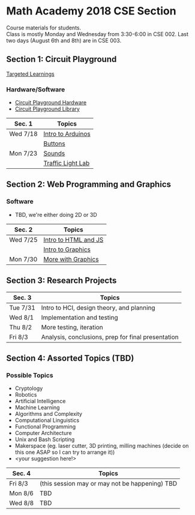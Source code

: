 # Math Academy 2018 CSE Section
Course materials for students. <br />
Class is mostly Monday and Wednesday from 3:30-6:00 in CSE 002. Last two days (August 6th and 8th) are in CSE 003.

## Section 1: Circuit Playground

[Targeted Learnings](arduino/pdfs/00_Learnings_CP.pdf)

### Hardware/Software
- [Circuit Playground Hardware](https://learn.adafruit.com/introducing-circuit-playground/overview)
- [Circuit Playground Library](https://caternuson.github.io/Adafruit_CircuitPlayground/)

| Sec. 1   | Topics                                                      
|--------- |-------------------------------------------------------------
| Wed 7/18 | [Intro to Arduinos](arduino/pdfs/01_intro_to_cp.pdf)   
|          | [Buttons](arduino/pdfs/02_input_output.pdf) 
| Mon 7/23 | [Sounds](arduino/pdfs/02_input_output.pdf)        
|          | [Traffic Light Lab](arduino/03_traffic_light.md)

## Section 2: Web Programming and Graphics

<!--[Targeted Learnings](p5js/pdfs/00_Learnings_p5js.pdf)-->

### Software
- TBD, we're either doing 2D or 3D

| Sec. 2   | Topics                                                                  
|--------- |-------------------------------------------------------------------------
| Wed 7/25 | [Intro to HTML and JS](/)                        
|          | [Intro to Graphics](/) 
| Mon 7/30 | [More with Graphics](/)                                   

<!--### Extra Fun Assignment
- [Face Mask](p5js/mask.md)-->

## Section 3: Research Projects

| Sec. 3   | Topics                                                      
|--------- |-------------------------------------------------------------
| Tue 7/31 | Intro to HCI, design theory, and planning                                                          
| Wed 8/1  | Implementation and testing
| Thu 8/2  | More testing, iteration
| Fri 8/3  | Analysis, conclusions, prep for final presentation

## Section 4: Assorted Topics (TBD)

### Possible Topics
- Cryptology
- Robotics
- Artificial Intelligence
- Machine Learning
- Algorithms and Complexity
- Computational Linguistics
- Functional Programming
- Computer Architecture
- Unix and Bash Scripting
- Makerspace (eg. laser cutter, 3D printing, milling machines (decide on this one ASAP so I can try to arrange it))
- <your suggestion here!>

| Sec. 4   | Topics                                                      
|--------- |-------------------------------------------------------------
| Fri 8/3  | (this session may or may not be happening) TBD
| Mon 8/6  | TBD 
| Wed 8/8  | TBD
